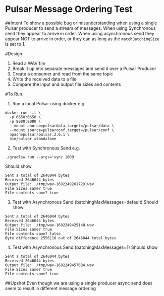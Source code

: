 # Pulsar Message Ordering Test

##Intent
To show a possible bug or misunderstanding when using a single Pulsar producer to send a stream of messages.
When using Synchronous send they appear to arrive in order.
When using asynchronous send they appear NOT to arrive in order, or they can as long as the `matchBatchingSize` is set to 1.

#Design
1) Read a WAV file
2) Break it up into separate messages and send it over a Pulsar Producer
3) Create a consumer and read from the same topic
4) Write the received data to a file
5) Compare the input and output file sizes and contents

#To Run
1) Run a local Pulsar using docker e.g.
```
docker run -it \
  -p 6650:6650 \
  -p 8080:8080 \
  --mount source=pulsardata,target=/pulsar/data \
  --mount source=pulsarconf,target=/pulsar/conf \
  apachepulsar/pulsar:2.6.1 \
  bin/pulsar standalone

```

2)  Test with Synchronous Send e.g.
```
./gradlew run --args='sync 1000'
```
Should show
```
Sent a total of 2646044 bytes
Received 2646044 bytes
Output file:  /tmp/wav-1602249261729.wav
File Sizes same? true
File contents same? true
```

3) Test with Asynchronous Send (batchingMaxMessages=default)
Should show
```
Sent a total of 2646044 bytes
Received 2646044 bytes
Output file:  /tmp/wav-1602249425148.wav
File Sizes same? true
File contents same? false
Byte difference 2556116 out of 2646044 total bytes
```

4) Test with Asynchronous Send (batchingMaxMessages=1)
Should show
```
Sent a total of 2646044 bytes
Received 2646044 bytes
Output file:  /tmp/wav-1602249457634.wav
File Sizes same? true
File contents same? true
```

##Upshot
Even though we are using a single producer async send does seem to result in different message ordering
